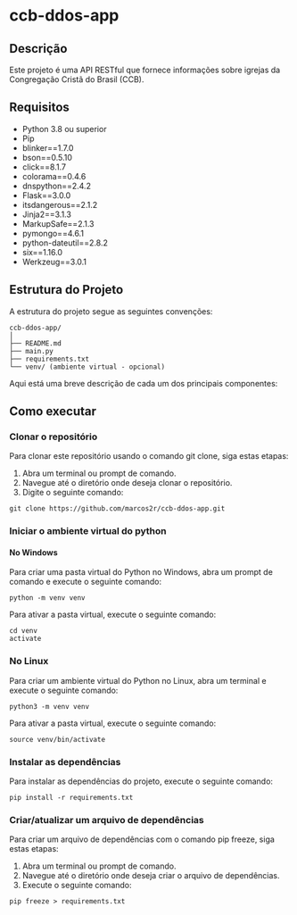 # ccb-ddos-app

## Descrição

Este projeto é uma API RESTful que fornece informações sobre igrejas da Congregação Cristã do Brasil (CCB).

## Requisitos

* Python 3.8 ou superior
* Pip
* blinker==1.7.0
* bson==0.5.10
* click==8.1.7
* colorama==0.4.6
* dnspython==2.4.2
* Flask==3.0.0
* itsdangerous==2.1.2
* Jinja2==3.1.3
* MarkupSafe==2.1.3
* pymongo==4.6.1
* python-dateutil==2.8.2
* six==1.16.0
* Werkzeug==3.0.1

## Estrutura do Projeto

A estrutura do projeto segue as seguintes convenções:
```
ccb-ddos-app/
│
├── README.md
├── main.py
├── requirements.txt
└── venv/ (ambiente virtual - opcional)
```
Aqui está uma breve descrição de cada um dos principais componentes:

## Como executar

### Clonar o repositório

Para clonar este repositório usando o comando git clone, siga estas etapas:

1. Abra um terminal ou prompt de comando.
2. Navegue até o diretório onde deseja clonar o repositório.
3. Digite o seguinte comando:
```
git clone https://github.com/marcos2r/ccb-ddos-app.git
```

### Iniciar o ambiente virtual do python

#### No Windows
Para criar uma pasta virtual do Python no Windows, abra um prompt de comando e execute o seguinte comando:
```
python -m venv venv
```
Para ativar a pasta virtual, execute o seguinte comando:
```
cd venv
activate
```

### No Linux
Para criar um ambiente virtual do Python no Linux, abra um terminal e execute o seguinte comando:
```
python3 -m venv venv
```
Para ativar a pasta virtual, execute o seguinte comando:
```
source venv/bin/activate
```

### Instalar as dependências
Para instalar as dependências do projeto, execute o seguinte comando:
```
pip install -r requirements.txt
```

### Criar/atualizar um arquivo de dependências
Para criar um arquivo de dependências com o comando pip freeze, siga estas etapas:
1. Abra um terminal ou prompt de comando.
2. Navegue até o diretório onde deseja criar o arquivo de dependências.
3. Execute o seguinte comando:
```
pip freeze > requirements.txt
```